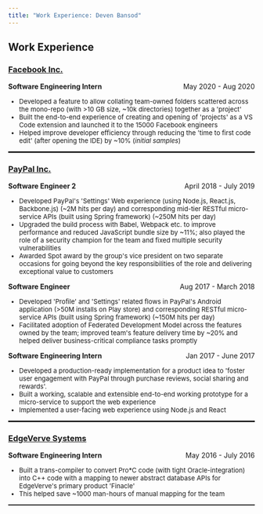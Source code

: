 ```yaml
---
title: "Work Experience: Deven Bansod"
---
```

<style>
.smaller {
    font-size: 0.82rem;
}

</style>

## Work Experience

### [Facebook Inc.](https://facebook.com)
**Software Engineering Intern** <span style="float:right">May 2020 - Aug 2020</span>

<div class="smaller">
    <ul>
        <li>Developed a feature to allow collating team-owned folders scattered across the mono-repo (with >10 GB size, ~10k directories) together as a 'project'</li>
        <li>Built the end-to-end experience of creating and opening of 'projects' as a VS Code extension and launched it to the 15000 Facebook engineers</li>
        <li>Helped improve developer efficiency through reducing the 'time to first code edit' (after opening the IDE) by ~10% (<i>initial samples</i>)</li>
    </ul>
</div>

<hr style="height:2.5px;border:none;" />

### [PayPal Inc.](https://paypal.com)

**Software Engineer 2** <span style="float:right">April 2018 - July 2019</span>

<div class="smaller">
    <ul>
        <li>Developed PayPal's 'Settings' Web experience (using Node.js, React.js, Backbone.js) (~2M hits per day) and corresponding mid-tier RESTful micro-service APIs (built using Spring framework) (~250M hits per day)</li>
        <li>Upgraded the build process with Babel, Webpack etc. to improve performance and reduced JavaScript bundle size by ~11%; also played the role of a security champion for the team and fixed multiple security vulnerabilities</li>
        <li>Awarded Spot award by the group's vice president on two separate occasions for going beyond the key responsibilities of the role and delivering exceptional value to customers</li>
    </ul>
</div>

**Software Engineer** <span style="float:right">Aug 2017 - March 2018</span>

<div class="smaller">
    <ul>
        <li>Developed 'Profile' and 'Settings' related flows in PayPal's Android application (>50M installs on Play store) and corresponding RESTful micro-service APIs (built using Spring framework) (~150M hits per day)</li>
        <li>Facilitated adoption of Federated Development Model across the features owned by the team; improved team's feature delivery time by ~20% and helped deliver business-critical compliance tasks promptly</li>
    </ul>
</div>

**Software Engineering Intern** <span style="float:right">Jan 2017 - June 2017</span>

<div class="smaller">
    <ul>
        <li>Developed a production-ready implementation for a product idea to 'foster user engagement with PayPal through purchase reviews, social sharing and rewards'.</li>
        <li>Built a working, scalable and extensible end-to-end working prototype for a micro-service to support the web experience</li>
        <li>Implemented a user-facing web experience using Node.js and React</li>
    </ul>
</div>

<hr style="height:2.5px;border:none;" />

### [EdgeVerve Systems](https://edgeverve.com)
**Software Engineering Intern** <span style="float:right">May 2016 - July 2016</span>

<div class="smaller">
    <ul>
        <li>Built a trans-compiler to  convert  Pro*C code (with tight Oracle-integration) into C++ code with a mapping to newer abstract database APIs for EdgeVerve's primary product 'Finacle'</li>
        <li>This helped save ~1000 man-hours of manual mapping for the team</li>
    </ul>
</div>

<hr style="height:2.5px;border:none;" />
